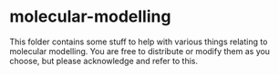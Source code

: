 # molecular-modelling

This folder contains some stuff to help with various things relating to molecular modelling. You are free to distribute or modify them as you choose, but please acknowledge and refer to this.
